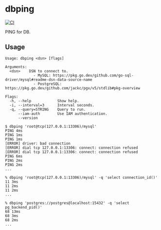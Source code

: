 # dbping

[![CI](https://github.com/winebarrel/dbping/actions/workflows/ci.yml/badge.svg)](https://github.com/winebarrel/dbping/actions/workflows/ci.yml)

PING for DB.

## Usage

```
Usage: dbping <dsn> [flags]

Arguments:
  <dsn>    DSN to connect to.
             - MySQL: https://pkg.go.dev/github.com/go-sql-driver/mysql#readme-dsn-data-source-name
             - PostgreSQL: https://pkg.go.dev/github.com/jackc/pgx/v5/stdlib#pkg-overview

Flags:
  -h, --help            Show help.
  -i, --interval=3      Interval seconds.
  -q, --query=STRING    Query to run.
      --iam-auth        Use IAM authentication.
      --version
```

```
$ dbping 'root@tcp(127.0.0.1:13306)/mysql'
PING 4ms
PING 1ms
PING 1ms
[ERROR] driver: bad connection
[ERROR] dial tcp 127.0.0.1:13306: connect: connection refused
[ERROR] dial tcp 127.0.0.1:13306: connect: connection refused
PING 6ms
PING 2ms
PING 2ms
...

% dbping 'root@tcp(127.0.0.1:13306)/mysql' -q 'select connection_id()'
11 3ms
11 2ms
11 2ms
...

% dbping 'postgres://postgres@localhost:15432' -q 'select pg_backend_pid()'
68 13ms
68 3ms
68 2ms
...
```
